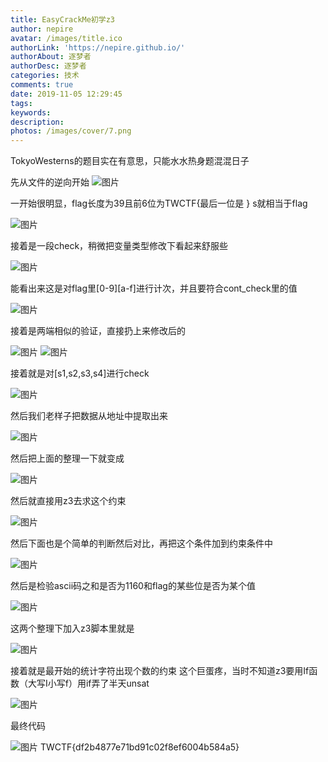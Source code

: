 ```yaml
---
title: EasyCrackMe初学z3
author: nepire
avatar: /images/title.ico
authorLink: 'https://nepire.github.io/'
authorAbout: 逐梦者
authorDesc: 逐梦者
categories: 技术
comments: true
date: 2019-11-05 12:29:45
tags:
keywords:
description:
photos: /images/cover/7.png
---
```

TokyoWesterns的题目实在有意思，只能水水热身题混混日子






先从文件的逆向开始
![图片](wm6gfM8yYL8sWFhl.png)

一开始很明显，flag长度为39且前6位为TWCTF{最后一位是 }   s就相当于flag

![图片](w7fLJhGb1QgRo5B9.png)

接着是一段check，稍微把变量类型修改下看起来舒服些

![图片](Rkt6QR0OxSQ8LRXm.png)

能看出来这是对flag里[0-9][a-f]进行计次，并且要符合cont_check里的值

![图片](OacyZQzR44I5VsGU.png)

接着是两端相似的验证，直接扔上来修改后的

![图片](lRVEZ0GzqhkKdyY7.png)
![图片](vklSzVTTjt0XBZfr.png)

接着就是对[s1,s2,s3,s4]进行check

![图片](eICMa2BwsXojiHc8.png)

然后我们老样子把数据从地址中提取出来

![图片](ghSywpTnasgH4P3p.png)

然后把上面的整理一下就变成

![图片](Dua1OngnAikZkxjs.png)

然后就直接用z3去求这个约束

![图片](x3qIs7IQfZMzuKqL.png)

然后下面也是个简单的判断然后对比，再把这个条件加到约束条件中

![图片](Gh3xmiAVbRUEtgm8.png)

然后是检验ascii码之和是否为1160和flag的某些位是否为某个值

![图片](dgzQiJyDDsULKALF.png)

这两个整理下加入z3脚本里就是

![图片](apecfvwgVy0bcRWO.png)

接着就是最开始的统计字符出现个数的约束
这个巨蛋疼，当时不知道z3要用If函数（大写I小写f）用if弄了半天unsat

![图片](i2wDZFfENP03EFyB.png)

最终代码

![图片](uLnEhJLrdisOGqYm.png)
TWCTF{df2b4877e71bd91c02f8ef6004b584a5}

